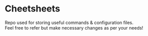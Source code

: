 # Cheetsheets
Repo used for storing useful commands & configuration files. <br />
Feel free to refer but make necessary changes as per your needs! 
